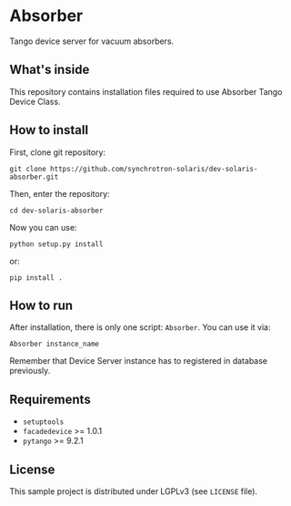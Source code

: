 Absorber
========================
Tango device server for vacuum absorbers.

What's inside
-------------
This repository contains installation files required to use Absorber Tango 
Device Class. 
 
How to install
--------------

First, clone git repository:
```console
git clone https://github.com/synchrotron-solaris/dev-solaris-absorber.git
```
Then, enter the repository:
```console
cd dev-solaris-absorber
```
Now you can use:
```console
python setup.py install
```
or:
```console
pip install .
```

How to run
----------
After installation, there is only one script: `Absorber`.
You can use it via:
```console
Absorber instance_name
```
Remember that Device Server instance has to registered in database previously.

Requirements
------------

- `setuptools`
- `facadedevice` >= 1.0.1
- `pytango` >= 9.2.1

License
-------
This sample project is distributed under LGPLv3 (see `LICENSE` file).
